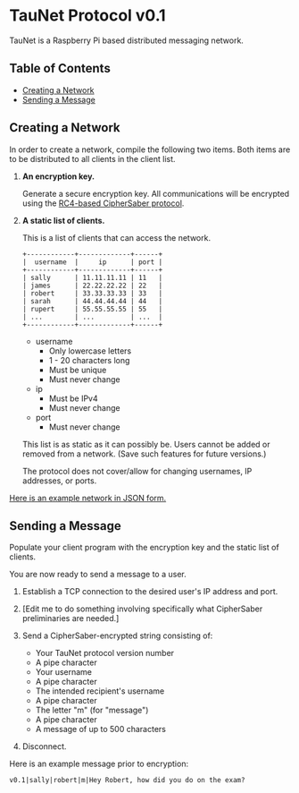 TauNet Protocol v0.1
================================
TauNet is a Raspberry Pi based distributed messaging network.

Table of Contents
-----------------
 * [Creating a Network](#creating-a-network)
 * [Sending a Message](#sending-a-message)

Creating a Network
------------------
In order to create a network, compile the following two items.  Both items
are to be distributed to all clients in the client list.

1. **An encryption key.**

	Generate a secure encryption key.  All communications will be encrypted
	using the [RC4-based CipherSaber protocol](https://en.wikipedia.org/wiki/CipherSaber).

2. **A static list of clients.**

	This is a list of clients that can access the network.

	```
	+------------+-------------+------+
	|  username  |     ip      | port |
	+------------+-------------+------+
	| sally      | 11.11.11.11 | 11   |
	| james      | 22.22.22.22 | 22   |
	| robert     | 33.33.33.33 | 33   |
	| sarah      | 44.44.44.44 | 44   |
	| rupert     | 55.55.55.55 | 55   |
	| ...        | ...         | ...  |
	+------------+-------------+------+
	```

	* username
		* Only lowercase letters
		* 1 - 20 characters long
		* Must be unique
		* Must never change
	* ip
		* Must be IPv4
		* Must never change
	* port
		* Must never change

	This list is as static as it can possibly be.
	Users cannot be added or removed from a network.  (Save such features for
	future versions.)

	The protocol does not cover/allow for changing usernames, IP addresses,
	or ports.

[Here is an example network in JSON form.](https://github.com/JVMartin/cs300-protocol/blob/master/network.json)

Sending a Message
-----------------------
Populate your client program with the encryption key and the static list of
clients.

You are now ready to send a message to a user.

1. Establish a TCP connection to the desired user's IP address and port.

2. \[Edit me to do something involving specifically what CipherSaber
	preliminaries are needed.\]

3. Send a CipherSaber-encrypted string consisting of:

	* Your TauNet protocol version number
	* A pipe character
	* Your username
	* A pipe character
	* The intended recipient's username
	* A pipe character
	* The letter "m" (for "message")
	* A pipe character
	* A message of up to 500 characters

4. Disconnect.

Here is an example message prior to encryption:
```
v0.1|sally|robert|m|Hey Robert, how did you do on the exam?
```
